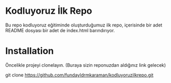 # Kodluyoruz İlk Repo

Bu repo kodluyoruz eğitiminde oluşturduğumuz ilk repo, içerisinde bir adet README dosyası bir adet de index.html barındırıyor.


# Installation

Öncelikle projeyi clonelayın. (Buraya sizin reponuzdan aldığınız link gelecek)

git clone https://github.com/fundayldrmkaraman/kodluyoruzilkrepo.git
